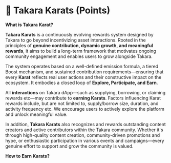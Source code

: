 # 💎 Takara Karats (Points)

**What is Takara Karat?**

**Takara Karats** is a continuously evolving rewards system designed by Takara to go beyond incentivizing asset interactions. Rooted in the principles of **genuine contribution, dynamic growth, and meaningful rewards**, it aims to build a long-term framework that motivates ongoing community engagement and enables users to grow alongside Takara.

The system operates based on a well-defined emission formula, a tiered Boost mechanism, and sustained contribution requirements—ensuring that every **Karat** reflects real user actions and their constructive impact on the ecosystem. It embodies a closed loop of **Explore, Participate, and Earn**.

All **interactions** on Takara dApp—such as supplying, borrowing, or claiming rewards etc—may contribute to **earning Karats**. Factors influencing Karat rewards include, but are not limited to, supply/borrow size, duration, and activity frequency etc. We encourage users to actively explore the platform and unlock meaningful value.

In addition, **Takara Karats** also recognizes and rewards outstanding content creators and active contributors within the Takara community. Whether it's through high-quality content creation, community-driven promotions and hype, or enthusiastic participation in various events and campaigns—every genuine effort to support and grow the community is valued.



**How to Earn Karats?**

